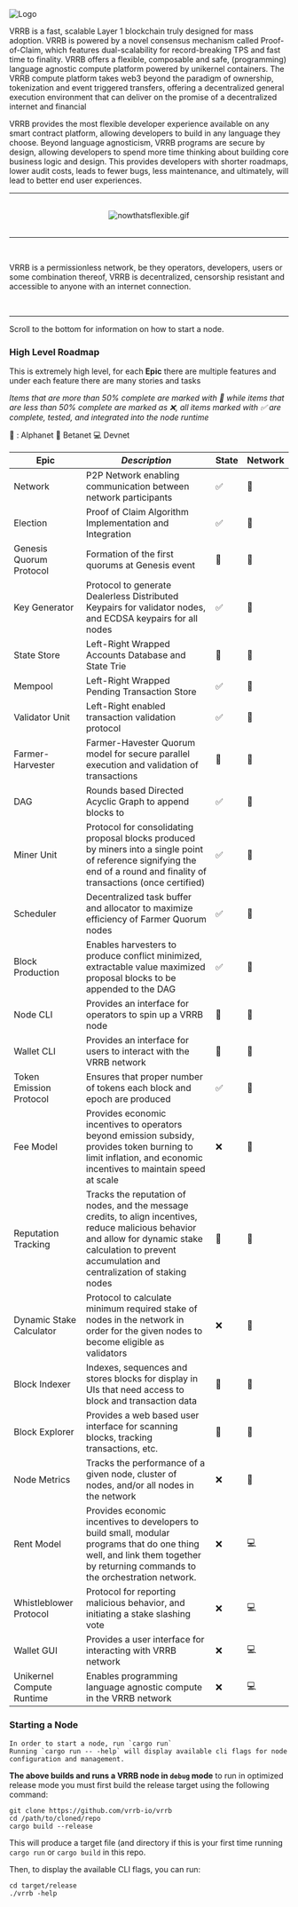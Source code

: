 [//]: # (![vrrb-logo]&#40;https://github.com/vrrb-io/brand-assets/raw/main/logo/vrrb-logo-final1.png#gh-dark-mode-only&#41;)
[//]: # (![vrrb-logo]&#40;https://github.com/vrrb-io/brand-assets/raw/main/logo/vrrb-logo-final2.png#gh-light-mode-only&#41;)

<img src="https://github.com/vrrb-io/brand-assets/raw/main/logo/vrrb-logo-final1.png" alt="Logo" title="Logo" id="logo" style="max-width: 100%;">
<script>
  function setLogoSrc() {
    const isDarkMode = window.matchMedia && window.matchMedia('(prefers-color-scheme: dark)').matches;
    const logo = document.getElementById('logo');
    if (isDarkMode) {
      logo.src = "https://github.com/vrrb-io/brand-assets/raw/main/logo/vrrb-logo-final2.png"
    } else {
      logo.src = "https://github.com/vrrb-io/brand-assets/raw/main/logo/vrrb-logo-final1.png";
    }
  }
  setLogoSrc();
  if (window.matchMedia) {
    window.matchMedia('(prefers-color-scheme: dark)').addListener(setLogoSrc);
    window.matchMedia('(prefers-color-scheme: light)').addListener(setLogoSrc);
  }
</script>


VRRB is a fast, scalable Layer 1 blockchain truly designed for mass adoption. 
VRRB is powered by a novel consensus mechanism called Proof-of-Claim, which 
features dual-scalability for record-breaking TPS and fast time to finality. 
VRRB offers a flexible, composable and safe, (programming) language agnostic 
compute platform powered by unikernel containers. The VRRB compute platform 
takes web3 beyond the paradigm of ownership, tokenization and event 
triggered transfers, offering a decentralized general execution environment 
that can deliver on the promise of a decentralized internet and financial

VRRB provides the most flexible developer experience available on any 
smart contract platform, allowing developers to build in any language they 
choose. Beyond language agnosticism, VRRB programs are secure by design,
allowing developers to spend more time thinking about building core 
business logic and design. This provides developers with shorter roadmaps,
lower audit costs, leads to fewer bugs, less maintenance, and ultimately,
will lead to better end user experiences.
<br>
<hr>
<br>

<div align="center">
  <img src="https://drive.google.com/uc?export=view&id=1Nx-DUr8e9ueRrgJ80dickT9S_XSztoAV" alt="nowthatsflexible.gif">
</div>
<br>
<hr>
<br>

VRRB is a permissionless network, be they operators, developers, users or 
some combination thereof, VRRB is decentralized, censorship resistant and 
accessible to anyone with an internet connection.

<br>
<hr>

Scroll to the bottom for information on how to start a node.

### High Level Roadmap

This is extremely high level, for each __Epic__ there are multiple features
and under each feature there are many stories and tasks

_Items that are more than 50% complete are marked with :construction: while 
items that are less than 50% complete are marked as :x:, all items marked with
:white_check_mark: are complete, tested, and integrated into the node runtime_

:link: : Alphanet
:signal_strength: Betanet
:computer: Devnet

| __Epic__   | _Description_ | State | Network |
|------------|---------------|-------|---------|
| Network | P2P Network enabling communication between network participants | :white_check_mark: | :link: |   
| Election | Proof of Claim Algorithm Implementation and Integration | :white_check_mark: | :link: |
| Genesis Quorum Protocol | Formation of the first quorums at Genesis event | :construction: | :link: |
| Key Generator | Protocol to generate Dealerless Distributed Keypairs for validator nodes, and ECDSA keypairs for all nodes | :white_check_mark: | :link: |
| State Store | Left-Right Wrapped Accounts Database and State Trie | :construction: | :link: |  
| Mempool | Left-Right Wrapped Pending Transaction Store | :white_check_mark: | :link: | 
| Validator Unit | Left-Right enabled transaction validation protocol | :white_check_mark: | :link: | 
| Farmer-Harvester | Farmer-Havester Quorum model for secure parallel execution and validation of transactions | :construction: | :link: |
| DAG | Rounds based Directed Acyclic Graph to append blocks to | :white_check_mark: | :link: | 
| Miner Unit | Protocol for consolidating proposal blocks produced by miners into a single point of reference signifying the end of a round and finality of transactions (once certified)| :white_check_mark: | :link: | 
| Scheduler | Decentralized task buffer and allocator to maximize efficiency of Farmer Quorum nodes | :white_check_mark: | :link: | 
| Block Production | Enables harvesters to produce conflict minimized, extractable value maximized proposal blocks to be appended to the DAG | :white_check_mark: | :link: |
| Node CLI | Provides an interface for operators to spin up a VRRB node | :construction: | :link: | 
| Wallet CLI | Provides an interface for users to interact with the VRRB network| :construction: | :link: | 
| Token Emission Protocol | Ensures that proper number of tokens each block and epoch are produced | :white_check_mark: | :signal_strength: |
| Fee Model | Provides economic incentives to operators beyond emission subsidy, provides token burning to limit inflation, and economic incentives to maintain speed at scale | :x: | :signal_strength: |
| Reputation Tracking | Tracks the reputation of nodes, and the message credits, to align incentives, reduce malicious behavior and allow for dynamic stake calculation to prevent accumulation and centralization of staking nodes| :construction: | :signal_strength: | 
| Dynamic Stake Calculator | Protocol to calculate minimum required stake of nodes in the network in order for the given nodes to become eligible as validators| :x: | :signal_strength: | 
| Block Indexer | Indexes, sequences and stores blocks for display in UIs that need access to block and transaction data | :construction: | :signal_strength: | 
| Block Explorer | Provides a web based user interface for scanning blocks, tracking transactions, etc. | :construction: | :signal_strength: | 
| Node Metrics | Tracks the performance of a given node, cluster of nodes, and/or all nodes in the network | :x: | :signal_strength: | 
| Rent Model | Provides economic incentives to developers to build small, modular programs that do one thing well, and link them together by returning commands to the orchestration network. | :x: | :computer: |
| Whistleblower Protocol | Protocol for reporting malicious behavior, and initiating a stake slashing vote | :x: | :computer: | 
| Wallet GUI | Provides a user interface for interacting with VRRB network | :x: | :computer: | 
| Unikernel Compute Runtime | Enables programming language agnostic compute in the VRRB network | :x: | :computer: | 

### Starting a Node
    In order to start a node, run `cargo run`
    Running `cargo run -- -help` will display available cli flags for node configuration and management.

__The above builds and runs a VRRB node in `debug` mode__ to run in optimized
release mode you must first build the release target using the following command:
```
git clone https://github.com/vrrb-io/vrrb
cd /path/to/cloned/repo
cargo build --release 
```

This will produce a target file (and directory if this is your first time 
running `cargo run` or `cargo build` in this repo.

Then, to display the available CLI flags, you can run:

```
cd target/release
./vrrb -help
```

